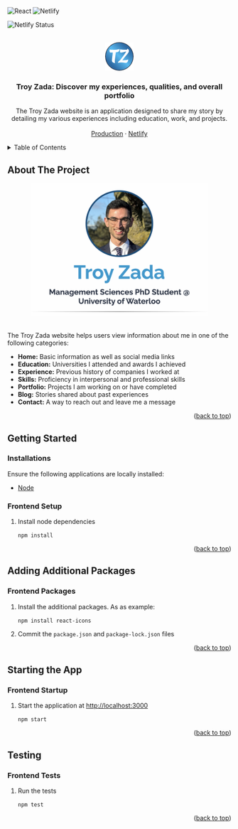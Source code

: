 <a id="readme-top"></a>


![React](https://img.shields.io/badge/React-20232A?style=for-the-badge&logo=react&logoColor=61DAFB)
![Netlify](https://img.shields.io/badge/Netlify-00C7B7?style=for-the-badge&logo=netlify&logoColor=white)

![Netlify Status](https://api.netlify.com/api/v1/badges/3ab975fd-ffa4-4906-a0e6-20aa0210c651/deploy-status)

<!-- PROJECT LOGO -->
<br />
<div align="center">
    <a href="https://github.com/tzada8/troy-zada">
        <img src="public/favicon.ico" alt="Troy Zada">
    </a>
    <h3 align="center">Troy Zada: Discover my experiences, qualities, and overall portfolio</h3>
    <p align="center">
        The Troy Zada website is an application designed to share my story by detailing my various experiences including education, work, and projects.
        <br />
        <br />
        <a href="https://troyzada.com">Production</a>
        ·
        <a href="https://troyzada.netlify.app/">Netlify</a>
        </p>
</div>

<!-- TABLE OF CONTENTS -->
<details>
    <summary>Table of Contents</summary>
    <ol>
        <li>
            <a href="#about-the-project">About The Project</a>
        </li>
        <li>
            <a href="#getting-started">Getting Started</a>
            <ul>
                <li><a href="#installations">Installations</a></li>
                <li><a href="#frontend-setup">Frontend Setup</a></li>
            </ul>
        </li>
        <li>
            <a href="#adding-additional-packages">Adding Additional Packages</a>
            <ul>
                <li><a href="#frontend-packages">Frontend Packages</a></li>
            </ul>
        </li>
        <li>
            <a href="#starting-the-app">Starting the App</a>
            <ul>
                <li><a href="#frontend-startup">Frontend Startup</a></li>
            </ul>
        </li>
        <li>
            <a href="#testing">Testing</a>
            <ul>
                <li><a href="#frontend-tests">Frontend Tests</a></li>
            </ul>
        </li>
    </ol>
</details>


<!-- ABOUT THE PROJECT -->
## About The Project

<div align="center">
    <img src="src/images/portfolio/troy-zada.webp" alt="Troy Zada Layoutx" width="400" height="300">
</div>
<br />

The Troy Zada website helps users view information about me in one of the following categories:

- <b>Home:</b> Basic information as well as social media links
- <b>Education:</b> Universities I attended and awards I achieved
- <b>Experience:</b> Previous history of companies I worked at
- <b>Skills:</b> Proficiency in interpersonal and professional skills
- <b>Portfolio:</b> Projects I am working on or have completed
- <b>Blog:</b> Stories shared about past experiences
- <b>Contact:</b> A way to reach out and leave me a message

<p align="right">(<a href="#readme-top">back to top</a>)</p>


<!-- GETTING STARTED -->
## Getting Started

### Installations

Ensure the following applications are locally installed:

- [Node](https://nodejs.org/en/download)

### Frontend Setup

1. Install node dependencies
    ```
    npm install
    ```

<p align="right">(<a href="#readme-top">back to top</a>)</p>


<!-- ADDING ADDITIONAL PACKAGES -->
## Adding Additional Packages

### Frontend Packages

1. Install the additional packages. As as example:
    ```
    npm install react-icons
    ```
2. Commit the `package.json` and `package-lock.json` files

<p align="right">(<a href="#readme-top">back to top</a>)</p>


<!-- STARTING THE APP -->
## Starting the App

### Frontend Startup

1. Start the application at [http://localhost:3000](http://localhost:3000)
    ```
    npm start
    ```

<p align="right">(<a href="#readme-top">back to top</a>)</p>


<!-- TESTING -->
## Testing

### Frontend Tests

1. Run the tests
    ```
    npm test
    ```

<p align="right">(<a href="#readme-top">back to top</a>)</p>
